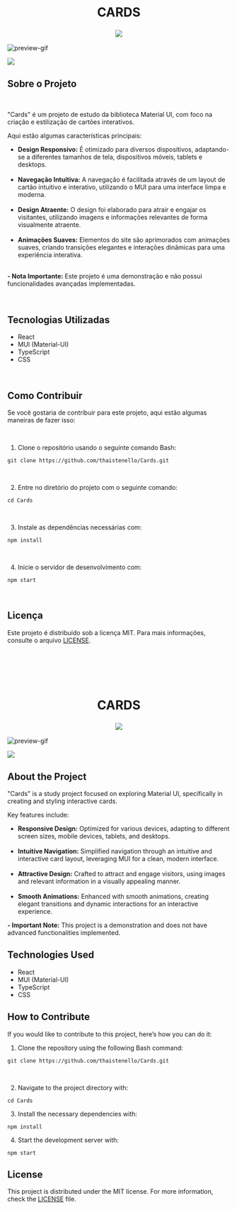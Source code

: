 <h1 align="center" id="cards-portuguese">
CARDS
</h1>

<!-- TOGGLE VERSION -->
<h3 align="center"><a href="#cards-english">
    <img src="https://github.com/user-attachments/assets/180d2dc4-70f1-441d-aabf-8bd9dc4f740b">
</a></h3>

<!-- GIF/IMAGE PREVIEW -->
![preview-gif](https://github.com/user-attachments/assets/7ea31e0a-d631-49db-aad1-1615c20f9cbe)

<!-- VERCEL BUTTON -->
<a href="https://cards-nine-gamma-30.vercel.app/" target="_blank">
    <img src="https://github.com/user-attachments/assets/898e5843-f834-4b0b-bc06-ce481a009eb0">
</a>

<br/>
<h2>Sobre o Projeto</h2>
<br/>

<p>
    "Cards" é um projeto de estudo da biblioteca Material UI, com foco na criação e estilização de cartões interativos.
</p>

<p>Aqui estão algumas características principais:</p>

<ul>
    <li><strong>Design Responsivo:</strong> É otimizado para diversos dispositivos, adaptando-se a diferentes tamanhos de tela, dispositivos móveis, tablets e desktops.</li>
    <br>
    <li><strong>Navegação Intuitiva:</strong> A navegação é facilitada através de um layout de cartão intuitivo e interativo, utilizando o MUI para uma interface limpa e moderna.</li>
    <br>
    <li><strong>Design Atraente:</strong> O design foi elaborado para atrair e engajar os visitantes, utilizando imagens e informações relevantes de forma visualmente atraente.</li>
    <br>
    <li><strong>Animações Suaves:</strong> Elementos do site são aprimorados com animações suaves, criando transições elegantes e interações dinâmicas para uma experiência interativa.</li>
    <br/>
</ul>

<p>
    <strong>- Nota Importante:</strong> Este projeto é uma demonstração e não possui funcionalidades avançadas implementadas.
</p>

<br/>
<h2>Tecnologias Utilizadas</h2>

<ul>
    <li>React</li>
    <li>MUI (Material-UI)</li>
    <li>TypeScript</li>
    <li>CSS</li>
</ul>

<br/>
<h2>Como Contribuir</h2>

<p>
    Se você gostaria de contribuir para este projeto, aqui estão algumas maneiras de fazer isso:
</p>

<br/>
<ol>
    <li>Clone o repositório usando o seguinte comando Bash:</li>
</ol>
<pre><code>git clone https://github.com/thaistenello/Cards.git</code></pre>
<br>

<ol start="2">
    <li>Entre no diretório do projeto com o seguinte comando:</li>
</ol>
<pre><code>cd Cards</code></pre>
<br/>

<ol start="3">
    <li>Instale as dependências necessárias com:</li>
</ol>
<pre><code>npm install</code></pre>
<br/>

<ol start="4">
    <li>Inicie o servidor de desenvolvimento com:</li>
</ol>
<pre><code>npm start</code></pre>
<br/>

<h2>Licença</h2>
<p>
    Este projeto é distribuído sob a licença MIT. Para mais informações, consulte o arquivo <a href="https://github.com/thaistenello/Cards/blob/main/LICENSE">LICENSE</a>.
</p>

<br/>
<br/>
<br/>
<br/>
<!-- ........................................................... -->
<!-- English version -->

<h1 align="center" id="cards-english">
CARDS
</h1>

<!-- TOGGLE VERSION -->
<h3 align="center"><a href="#cards-portuguese">
    <img src="https://github.com/user-attachments/assets/7b04021c-20a0-448d-8b5c-ae0300e8e0e9">
</a></h3>

<!-- GIF/IMAGE PREVIEW -->
![preview-gif](https://github.com/user-attachments/assets/7ea31e0a-d631-49db-aad1-1615c20f9cbe)

<!-- VERCEL BUTTON -->
<a href="https://cards-nine-gamma-30.vercel.app/" target="_blank">
    <img src="https://github.com/user-attachments/assets/c68d89a0-01d6-4baf-81f5-979ecbf783cf">
</a>

<h2>About the Project</h2>

<p>
    "Cards" is a study project focused on exploring Material UI, specifically in creating and styling interactive cards.
</p>

<p>Key features include:</p>

<ul>
    <li><strong>Responsive Design:</strong> Optimized for various devices, adapting to different screen sizes, mobile devices, tablets, and desktops.</li><br>
    <li><strong>Intuitive Navigation:</strong> Simplified navigation through an intuitive and interactive card layout, leveraging MUI for a clean, modern interface.</li><br>
    <li><strong>Attractive Design:</strong> Crafted to attract and engage visitors, using images and relevant information in a visually appealing manner.</li><br>
    <li><strong>Smooth Animations:</strong> Enhanced with smooth animations, creating elegant transitions and dynamic interactions for an interactive experience.</li>
</ul>

<p>
    <strong>- Important Note:</strong> This project is a demonstration and does not have advanced functionalities implemented.
</p>

<h2>Technologies Used</h2>

<ul>
    <li>React</li>
    <li>MUI (Material-UI)</li>
    <li>TypeScript</li>
    <li>CSS</li>
</ul>

<h2>How to Contribute</h2>
<p>
    If you would like to contribute to this project, here’s how you can do it:
</p>

<ol>
    <li>Clone the repository using the following Bash command:</li>
</ol>
<pre><code>git clone https://github.com/thaistenello/Cards.git</code></pre><br>

<ol start="2">
    <li>Navigate to the project directory with:</li>
</ol>
<pre><code>cd Cards</code></pre>

<ol start="3">
    <li>Install the necessary dependencies with:</li>
</ol>
<pre><code>npm install</code></pre>

<ol start="4">
    <li>Start the development server with:</li>
</ol>
<pre><code>npm start</code></pre>

<h2>License</h2>
<p>
    This project is distributed under the MIT license. For more information, check the <a href="https://github.com/thaistenello/Cards/blob/main/LICENSE">LICENSE</a> file.
</p>


